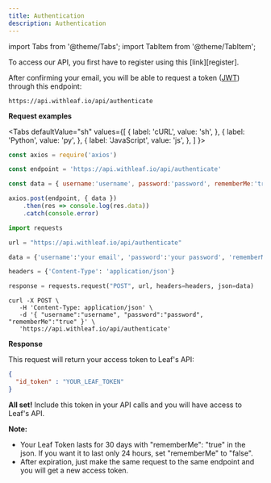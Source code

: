 ```yaml
---
title: Authentication
description: Authentication
---
```


import Tabs from '@theme/Tabs';
import TabItem from '@theme/TabItem';

To access our API, you first have to register using this [link][register]. 

After confirming your email, you will be able to request a token ([JWT][jwt]) through
this endpoint:

```
https://api.withleaf.io/api/authenticate
```

**Request examples**

<Tabs
  defaultValue="sh"
  values={[
    { label: 'cURL', value: 'sh', },
    { label: 'Python', value: 'py', },
    { label: 'JavaScript', value: 'js', },
  ]
}>
  <TabItem value="js">

  ```js
  const axios = require('axios')

  const endpoint = 'https://api.withleaf.io/api/authenticate'

  const data = { username:'username', password:'password', rememberMe:'true'}

  axios.post(endpoint, { data })
      .then(res => console.log(res.data))
      .catch(console.error)
  ```

  </TabItem>
  <TabItem value="py">

  ```py
  import requests

  url = "https://api.withleaf.io/api/authenticate"

  data = {'username':'your email', 'password':'your password', 'rememberMe':'true'}

  headers = {'Content-Type': 'application/json'}

  response = requests.request("POST", url, headers=headers, json=data)
  ```

  </TabItem>
  <TabItem value="sh">

  ```shell
  curl -X POST \
     -H 'Content-Type: application/json' \
     -d '{ "username":"username", "password":"password", "rememberMe":"true" }' \
     'https://api.withleaf.io/api/authenticate'
  ```

  </TabItem>
</Tabs>

**Response**

This request will return your access token to Leaf's API:

```json
{
  "id_token" : "YOUR_LEAF_TOKEN"
}
```


**All set!** Include this token in your API calls and you will have access to
Leaf's API.


**Note:** 
- Your Leaf Token lasts for 30 days with "rememberMe": "true" in the
json. If you want it to last only 24 hours, set "rememberMe" to "false".
- After expiration, just make the same request to the same endpoint and you will
get a new access token. 

[jwt]: https://tools.ietf.org/html/rfc7519
